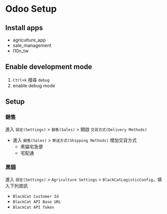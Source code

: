 # Odoo Setup

## Install apps

- agriculture_app
- sale_management
- l10n_tw

## Enable development mode

1. `Ctrl+k` 搜尋 `debug`
2. enable debug mode

## Setup

### 銷售

進入 `設定(Settings)` > `銷售(Sales)` > 開啟 `交貨方式(Delivery Methods)`

- 進入 `銷售(Sales)` > `寄送方式(Shipping Methods)` 增加交貨方式
  - 黑貓宅急便
  - 宅配通

### 黑貓

進入 `設定(Settings)` > `Agriculture Settings` > `BlackCatLogisticConfig`，填入下列資訊

- `BlackCat Customer Id`
- `BlackCat API Base URL`
- `BlackCat API Token`
